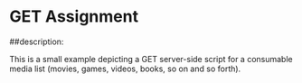 # GET Assignment

##description:

This is a small example depicting a GET server-side script for a consumable media list (movies, games, videos, books, so on and so forth).